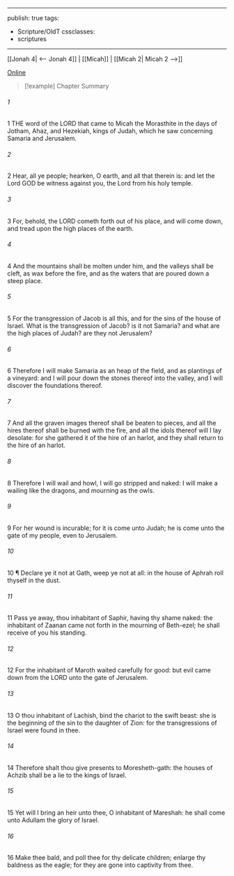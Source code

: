 

---
publish: true
tags:
  - Scripture/OldT
cssclasses:
  - scriptures
---
[[Jonah 4| <-- Jonah 4]] | [[Micah]] | [[Micah 2| Micah 2 -->]]

[Online](https://churchofjesuschrist.org/study/scriptures/ot/micah/1?lang=eng)

>[!example] Chapter Summary
>
###### 1
1 THE word of the LORD that came to Micah the Morasthite in the days of Jotham, Ahaz, and Hezekiah, kings of Judah, which he saw concerning Samaria and Jerusalem.
###### 2
2 Hear, all ye people; hearken, O earth, and all that therein is: and let the Lord GOD be witness against you, the Lord from his holy temple.
###### 3
3 For, behold, the LORD cometh forth out of his place, and will come down, and tread upon the high places of the earth.
###### 4
4 And the mountains shall be molten under him, and the valleys shall be cleft, as wax before the fire, and as the waters that are poured down a steep place.
###### 5
5 For the transgression of Jacob is all this, and for the sins of the house of Israel.  What is the transgression of Jacob?  is it not Samaria?  and what are the high places of Judah?  are they not Jerusalem?
###### 6
6 Therefore I will make Samaria as an heap of the field, and as plantings of a vineyard: and I will pour down the stones thereof into the valley, and I will discover the foundations thereof.
###### 7
7 And all the graven images thereof shall be beaten to pieces, and all the hires thereof shall be burned with the fire, and all the idols thereof will I lay desolate: for she gathered it of the hire of an harlot, and they shall return to the hire of an harlot.
###### 8
8 Therefore I will wail and howl, I will go stripped and naked: I will make a wailing like the dragons, and mourning as the owls.
###### 9
9 For her wound is incurable; for it is come unto Judah; he is come unto the gate of my people, even to Jerusalem.
###### 10
10 ¶ Declare ye it not at Gath, weep ye not at all: in the house of Aphrah roll thyself in the dust.
###### 11
11 Pass ye away, thou inhabitant of Saphir, having thy shame naked: the inhabitant of Zaanan came not forth in the mourning of Beth-ezel; he shall receive of you his standing.
###### 12
12 For the inhabitant of Maroth waited carefully for good: but evil came down from the LORD unto the gate of Jerusalem.
###### 13
13 O thou inhabitant of Lachish, bind the chariot to the swift beast: she is the beginning of the sin to the daughter of Zion: for the transgressions of Israel were found in thee.
###### 14
14 Therefore shalt thou give presents to Moresheth-gath: the houses of Achzib shall be a lie to the kings of Israel.
###### 15
15 Yet will I bring an heir unto thee, O inhabitant of Mareshah: he shall come unto Adullam the glory of Israel.
###### 16
16 Make thee bald, and poll thee for thy delicate children; enlarge thy baldness as the eagle; for they are gone into captivity from thee.



